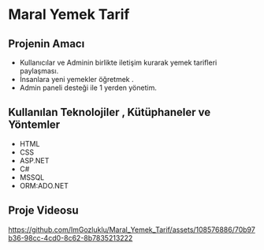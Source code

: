# Maral Yemek Tarif

## Projenin Amacı
- Kullanıcılar ve Adminin birlikte iletişim kurarak yemek tarifleri paylaşması. 
- İnsanlara yeni yemekler öğretmek .
- Admin paneli desteği ile 1 yerden yönetim.

## Kullanılan Teknolojiler , Kütüphaneler ve Yöntemler
- HTML
- CSS
- ASP.NET
- C#
- MSSQL
- ORM:ADO.NET

## Proje Videosu

https://github.com/ImGozluklu/Maral_Yemek_Tarif/assets/108576886/70b97b36-98cc-4cd0-8c62-8b7835213222


